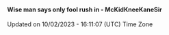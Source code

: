 #### Wise man says only fool rush in - McKidKneeKaneSir
Updated on 10/02/2023 - 16:11:07 (UTC) Time Zone
